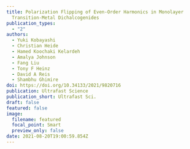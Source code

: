 ```yaml
---
title: Polarization Flipping of Even-Order Harmonics in Monolayer
  Transition-Metal Dichalcogenides
publication_types:
  - "2"
authors:
  - Yuki Kobayashi
  - Christian Heide
  - Hamed Koochaki Kelardeh
  - Amalya Johnson
  - Fang Liu
  - Tony F Heinz
  - David A Reis
  - Shambhu Ghimire
doi: https://doi.org/10.34133/2021/9820716
publication: Ultrafast Science
publication_short: Ultrafast Sci.
draft: false
featured: false
image:
  filename: featured
  focal_point: Smart
  preview_only: false
date: 2021-08-20T19:00:59.854Z
---
```

